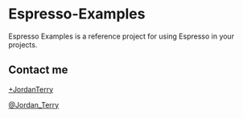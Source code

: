 # Espresso-Examples

Espresso Examples is a reference project for using Espresso in your projects.

## Contact me
[+JordanTerry](https://plus.google.com/+JordanTerry/posts)

[@Jordan_Terry](https://twitter.com/Jordan_Terry)

